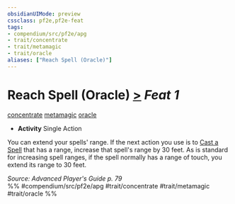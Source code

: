 ```yaml
---
obsidianUIMode: preview
cssclass: pf2e,pf2e-feat
tags:
- compendium/src/pf2e/apg
- trait/concentrate
- trait/metamagic
- trait/oracle
aliases: ["Reach Spell (Oracle)"]
---
```

# Reach Spell (Oracle)  [>](chapter-9-playing-the-game.md#Actions "Single Action") *Feat 1*  
[concentrate](concentrate.md "Concentrate Action & Ability Trait")  [metamagic](metamagic.md "Metamagic General Trait")  [oracle](Reference/Rules/Traits/oracle-apg.md "Oracle Class Trait")  

- **Activity** Single Action

You can extend your spells' range. If the next action you use is to [Cast a Spell](cast-a-spell.md) that has a range, increase that spell's range by 30 feet. As is standard for increasing spell ranges, if the spell normally has a range of touch, you extend its range to 30 feet.

*Source: Advanced Player's Guide p. 79*  
%% #compendium/src/pf2e/apg #trait/concentrate #trait/metamagic #trait/oracle %%